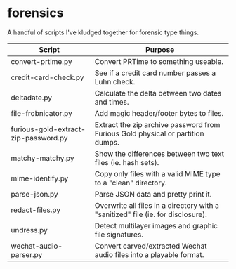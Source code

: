 # forensics
A handful of scripts I've kludged together for forensic type things.

| Script  | Purpose |
| --- | --- |
| convert-prtime.py | Convert PRTime to something useable. |
| credit-card-check.py  | See if a credit card number passes a Luhn check. |
| deltadate.py | Calculate the delta between two dates and times. |
| file-frobnicator.py | Add magic header/footer bytes to files. |
| furious-gold-extract-zip-password.py | Extract the zip archive password from Furious Gold physical or partition dumps. |
| matchy-matchy.py | Show the differences between two text files (ie. hash sets). |
| mime-identify.py | Copy only files with a valid MIME type to a "clean" directory. |
| parse-json.py | Parse JSON data and pretty print it. |
| redact-files.py | Overwrite all files in a directory with a "sanitized" file (ie. for disclosure). |
| undress.py | Detect multilayer images and graphic file signatures. |
| wechat-audio-parser.py | Convert carved/extracted Wechat audio files into a playable format. |
